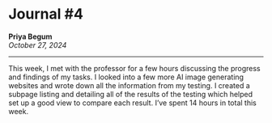 # Journal #4

**Priya Begum**  
*October 27, 2024*

---

This week, I met with the professor for a few hours discussing the progress and 
findings of my tasks. I looked into a few more AI image generating websites and 
wrote down all the information from my testing. I created a subpage listing and 
detailing all of the results of the testing which helped set up a good view to 
compare each result. I’ve spent 14 hours in total this week.
